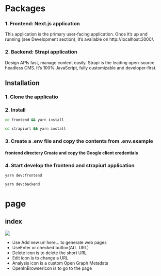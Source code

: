 # Packages

### 1. Frontend: Next.js application

This application is the primary user-facing application. Once it’s up and running (see Development section), it’s available on http://localhost:3000/.

### 2. Backend: Strapi application

Design APIs fast, manage content easily.
Strapi is the leading open-source headless CMS. It’s 100% JavaScript, fully customizable and developer-first.

## Installation

### 1. Clone the applicatio

### 2. Install 
```sh
cd frontend && yarn install

cd strapiurl && yarn install
```

### 3. Create a .env file and copy the contents from .env.example

#### frontend directory Create and copy the Google client credentials

### 4. Start develop the frontend and strapiurl application

```sh
yarn dev:frontend
```
```sh
yarn dev:backend
```

# page

## index
![](https://i.imgur.com/kxI6Xmh.png)

* Use Add new url here... to generate web pages
* UseEnter or checked button(ALL URL)
* Delete icon is to delete the short URL
* Edit icon is to change a URL
* Analysis icon is a custom Open Graph Metadata
* OpenInBrowserIcon is to go to the page